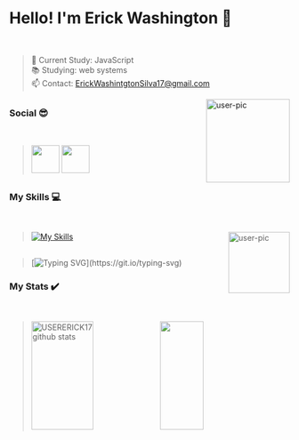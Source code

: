 # Hello! I'm Erick Washington 💚
<br>


> 🌱 Current Study: JavaScript <br>
> 📚 Studying: web systems <br>
> 📫 Contact: ErickWashintgtonSilva17@gmail.com
<div>
<img align="right" alt="user-pic" height="150" border-radius:"50px" height="150" src="https://yt3.ggpht.com/fKv9jFSFQAg6YYMiPlITnKHT_jq36QW_qafj8k8Dxir2cQZCbY9Hv94KtgczKL6pVv3MGqKaLKa4=s600-c-fcrop64=1,00000000ffffffff-nd-v1-rwa">
</div>

 ##
  
  ### Social 😎
  
  <br>
  
><div> 
 > <a href="https://www.youtube.com/channel/UCvdeiH5njMX5IVonIBUoakA" target="_blank"><img width="50px%" height="50px" src="https://cdn-icons-png.flaticon.com/512/3938/3938026.png" target="_blank"></a>
 > <a href="https://www.instagram.com/erickuser170/" target="_blank"><img width="50px%" height="50px" src="https://cdn-icons-png.flaticon.com/512/1409/1409946.png" target="_blank"></a>
 </div> 
  


##

 ### My Skills 💻
<br>

>[![My Skills](https://skillicons.dev/icons?i=js,html,css,godot,linux,vscode)](https://skillicons.dev)
><img align="right" alt="user-pic" height="110" height="110" src="https://yt3.ggpht.com/c9GXChs7nukmlxRjsaEbO69JAfjO8Xrpt46aLtW7DnEpnG0lE0a_nsQ96ScriNKnAQc_y7ngQgpq=s512-c-fcrop64=1,00000000ffffffff-nd-v1-rwa"> 

  
 ##
  

  
  >[![Typing SVG](https://readme-typing-svg.demolab.com/?lines=Turn_Coffee_into_Code;)](https://git.io/typing-svg)
  
  ### My Stats :heavy_check_mark:
  
  <br>
  
 > <img width="49%" height="195px" src="https://github-readme-stats.vercel.app/api?username=USERERICK17&show_icons=true&count_private=true&hide_border=true&title_color=00bfbf&icon_color=00bfbf&text_color=c9d1d9&bg_color=0d1117" alt="USERERICK17 github stats" /> 
  ><img width="41%" height="195px" src="https://github-readme-stats.vercel.app/api/top-langs/?username=USERERICK17&layout=compact&hide_border=true&title_color=00bfbf&text_color=00bfbf&bg_color=0d1117" />
</div>

  ##
  

 
